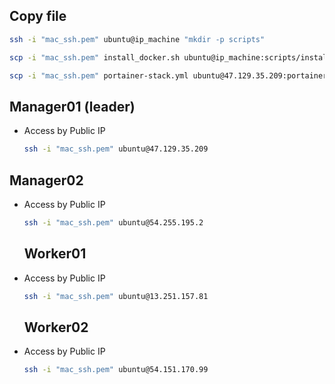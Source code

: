 ## Copy file

```sh
ssh -i "mac_ssh.pem" ubuntu@ip_machine "mkdir -p scripts"

scp -i "mac_ssh.pem" install_docker.sh ubuntu@ip_machine:scripts/install_docker.sh

scp -i "mac_ssh.pem" portainer-stack.yml ubuntu@47.129.35.209:portainer-stack.yml
```

## Manager01 (leader)

- Access by Public IP

  ```sh
  ssh -i "mac_ssh.pem" ubuntu@47.129.35.209
  ```

## Manager02

- Access by Public IP

  ```sh
  ssh -i "mac_ssh.pem" ubuntu@54.255.195.2
  ```

  ## Worker01

- Access by Public IP

  ```sh
  ssh -i "mac_ssh.pem" ubuntu@13.251.157.81
  ```

  ## Worker02

- Access by Public IP
  ```sh
  ssh -i "mac_ssh.pem" ubuntu@54.151.170.99
  ```
